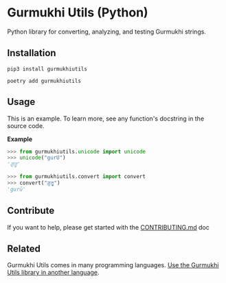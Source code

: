 # Gurmukhi Utils (Python)

Python library for converting, analyzing, and testing Gurmukhi strings.

## Installation

```shell
pip3 install gurmukhiutils
```

```shell
poetry add gurmukhiutils
```

## Usage

This is an example. To learn more, see any function's docstring in the source code.

**Example**

```python
>>> from gurmukhiutils.unicode import unicode
>>> unicode("gurU")
'ਗੁਰੂ'

>>> from gurmukhiutils.convert import convert
>>> convert("ਗੁਰੂ")
'gurū'
```

## Contribute

If you want to help, please get started with the [CONTRIBUTING.md](CONTRIBUTING.md) doc

## Related

Gurmukhi Utils comes in many programming languages. [Use the Gurmukhi Utils library in another language](/README.md).

